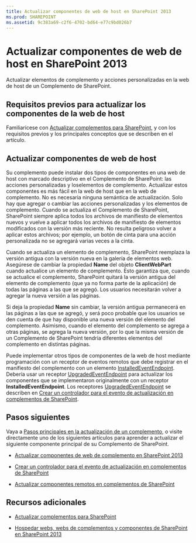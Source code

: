 ```yaml
---
title: Actualizar componentes de web de host en SharePoint 2013
ms.prod: SHAREPOINT
ms.assetid: 9c383a69-c2f6-4702-bd64-e77c9bd026b7
---
```



# Actualizar componentes de web de host en SharePoint 2013
Actualizar elementos de complemento y acciones personalizadas en la web de host de un Complemento de SharePoint.
## Requisitos previos para actualizar los componentes de la web de host
<a name="Prerequisites"> </a>

Familiarícese con  [Actualizar complementos para SharePoint](update-sharepoint-add-ins.md), y con los requisitos previos y los principales conceptos que se describen en el artículo.
  
    
    

## Actualizar componentes de web de host
<a name="UpdateHostWeb"> </a>

Su complemento puede instalar dos tipos de componentes en una web de host con marcado descriptivo en el Complemento de SharePoint: las acciones personalizadas y loselementos de complemento. Actualizar estos componentes es más fácil en la web de host que en la web de complemento. No es necesaria ninguna semántica de actualización. Solo hay que agregar o cambiar las acciones personalizadas y los elementos de complemento. Cuando se actualiza el Complemento de SharePoint, SharePoint siempre aplica todos los archivos de manifiesto de elementos nuevos y vuelve a aplicar todos los archivos de manifiesto de elementos modificados con la versión más reciente. No resulta peligroso volver a aplicar estos archivos; por ejemplo, un botón de cinta para una acción personalizada no se agregará varias veces a la cinta.
  
    
    
Cuando se actualiza un elemento de complemento, SharePoint reemplaza la versión antigua con la versión nueva en la galería de elementos web. Asegúrese de cambiar la propiedad **Name** del objeto **ClientWebPart** cuando actualice un elemento de complemento. Esto garantiza que, cuando se actualice el complemento, SharePoint quitará la versión antigua del elemento de complemento (que ya no forma parte de la aplicación) de todas las páginas a las que se agregó. Los usuarios necesitarán volver a agregar la nueva versión a las páginas.
  
    
    
Si deja la propiedad **Name** sin cambiar, la versión antigua permanecerá en las páginas a las que se agregó, y será poco probable que los usuarios se den cuenta de que hay disponible una nueva versión del elemento del complemento. Asimismo, cuando el elemento del complemento se agrega a otras páginas, se agrega la nueva versión, por lo que la misma versión de un Complemento de SharePoint tendría diferentes elementos del complemento en distintas páginas.
  
    
    
Puede implementar otros tipos de componentes de la web de host mediante programación con un receptor de eventos remotos que debe registrar en el manifiesto del complemento con un elemento  [InstalledEventEndpoint](http://msdn.microsoft.com/library/af9f83d8-8325-3ede-d7b0-bb82c0445eb9%28Office.15%29.aspx). Debería usar un receptor  [UpgradedEventEndpoint](http://msdn.microsoft.com/library/09a93d44-d295-47bb-f91c-d243178b0f53%28Office.15%29.aspx) para actualizar los componentes que se implementaron originalmente con un receptor **InstalledEventEndpoint**. Los receptores  [UpgradedEventEndpoint](http://msdn.microsoft.com/library/09a93d44-d295-47bb-f91c-d243178b0f53%28Office.15%29.aspx) se describen en [Crear un controlador para el evento de actualización en complementos de SharePoint](create-a-handler-for-the-update-event-in-sharepoint-add-ins.md).
  
    
    

## Pasos siguientes
<a name="Next"> </a>

Vaya a  [Pasos principales en la actualización de un complemento](update-sharepoint-add-ins.md#MajorAppUpgradeSteps), o visite directamente uno de los siguientes artículos para aprender a actualizar el siguiente componente principal de su Complemento de SharePoint.
  
    
    

-  [Actualizar componentes de web de complemento en SharePoint 2013](update-add-in-web-components-in-sharepoint-2013.md)
    
  
-  [Crear un controlador para el evento de actualización en complementos de SharePoint](create-a-handler-for-the-update-event-in-sharepoint-add-ins.md)
    
  
-  [Actualizar componentes remotos en complementos de SharePoint](update-remote-components-in-sharepoint-add-ins.md)
    
  

## Recursos adicionales
<a name="bk_addresources"> </a>


-  [Actualizar complementos para SharePoint](update-sharepoint-add-ins.md)
    
  
-  [Hospedar webs, webs de complementos y componentes de SharePoint en SharePoint 2013](host-webs-add-in-webs-and-sharepoint-components-in-sharepoint-2013.md)
    
  

